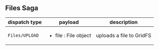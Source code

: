 ## Files Saga

dispatch type | payload | description
--- | --- | ---
```Files/UPLOAD``` | <ul><li>file : File object</li></ul> | uploads a file to GridFS

